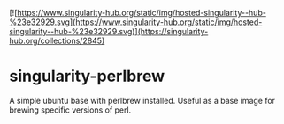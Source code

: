 [![https://www.singularity-hub.org/static/img/hosted-singularity--hub-%23e32929.svg](https://www.singularity-hub.org/static/img/hosted-singularity--hub-%23e32929.svg)](https://singularity-hub.org/collections/2845)

# singularity-perlbrew

A simple ubuntu base with perlbrew installed. Useful as a base image for brewing
specific versions of perl.
